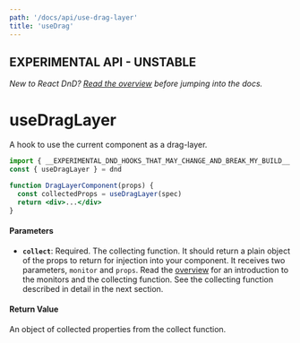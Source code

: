 ```yaml
---
path: '/docs/api/use-drag-layer'
title: 'useDrag'
---
```


## EXPERIMENTAL API - UNSTABLE

_New to React DnD? [Read the overview](/docs/overview) before jumping into the docs._

# useDragLayer

A hook to use the current component as a drag-layer.

```jsx
import { __EXPERIMENTAL_DND_HOOKS_THAT_MAY_CHANGE_AND_BREAK_MY_BUILD__ as dnd } from 'react-dnd'
const { useDragLayer } = dnd

function DragLayerComponent(props) {
  const collectedProps = useDragLayer(spec)
  return <div>...</div>
}
```

#### Parameters

- **`collect`**: Required. The collecting function. It should return a plain object of the props to return for injection into your component. It receives two parameters, `monitor` and `props`. Read the [overview](/docs/overview) for an introduction to the monitors and the collecting function. See the collecting function described in detail in the next section.

#### Return Value

An object of collected properties from the collect function.
